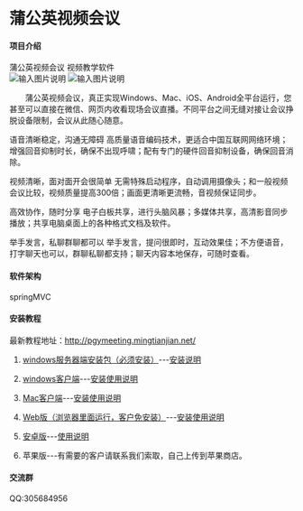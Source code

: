 # 蒲公英视频会议

#### 项目介绍
蒲公英视频会议 视频教学软件<br>
![输入图片说明](http://www.pgy365.cn/demo/windows1.png "在这里输入图片标题")
![输入图片说明](http://www.pgy365.cn/demo/windows2.png "在这里输入图片标题")

　　蒲公英视频会议，真正实现Windows、Mac、iOS、Android全平台运行，您甚至可以直接在微信、网页内收看现场会议直播。不同平台之间无缝对接让会议挣脱设备限制，会议从此随心随意。

语音清晰稳定，沟通无障碍
高质量语音编码技术，更适合中国互联网网络环境；增强回音抑制时长，确保不出现呼啸；配有专门的硬件回音抑制设备，确保回音消除。 

视频清晰，面对面开会很简单
无需特殊启动程序，自动调用摄像头；和一般视频会议比较，视频质量提高300倍；画面更清晰更流畅，音视频保证同步。 

高效协作，随时分享
电子白板共享，进行头脑风暴；多媒体共享，高清影音同步播放；共享电脑桌面上的各种格式文档及软件。 

举手发言，私聊群聊都可以
举手发言，提问很即时，互动效果佳；不方便语音，打字聊天也可以，群聊私聊都支持；聊天内容本地保存，可随时查看。 

#### 软件架构
springMVC 


#### 安装教程
最新教程地址：http://pgymeeting.mingtianjian.net/
1. [windows服务器端安装包（必须安装）](http://www.pgy365.cn/demo/pgymeeting20180425.rar)---[安装说明](http://www.pgy365.cn/demo/%E6%9C%8D%E5%8A%A1%E5%99%A8%E7%AB%AF%E4%BD%BF%E7%94%A8%E8%AF%B4%E6%98%8E.doc)
2. [windows客户端](http://www.mingtianjian.net/demo/meeting.rar)---[安装使用说明](http://www.pgy365.cn/demo/%E5%AE%A2%E6%88%B7%E7%AB%AF%E4%BD%BF%E7%94%A8%E8%AF%B4%E6%98%8E.doc)
3. [Mac客户端](http://www.mingtianjian.net/demo/mac.zip)---[安装使用说明](http://www.pgy365.cn/demo/%E5%AE%A2%E6%88%B7%E7%AB%AF%E4%BD%BF%E7%94%A8%E8%AF%B4%E6%98%8E.doc)

4. [Web版（浏览器里面运行，客户免安装）](http://www.mingtianjian.net/demo/meetingweb.rar)---[安装使用说明](http://www.pgy365.cn/demo/%E7%BD%91%E9%A1%B5%E7%89%88%E4%BD%BF%E7%94%A8%E8%AF%B4%E6%98%8E.doc)

5. [安卓版](http://www.mingtianjian.net/demo/setup.apk)---[使用说明](http://www.mingtianjian.net/demo/%E6%89%8B%E6%9C%BA%E7%89%88%E4%BD%BF%E7%94%A8%E8%AF%B4%E6%98%8E.doc)

6. 苹果版---有需要的客户请联系我们索取，自己上传到苹果商店。


#### 交流群

QQ:305684956
